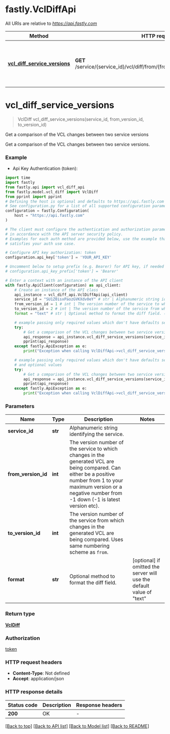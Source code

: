 # fastly.VclDiffApi

All URIs are relative to *https://api.fastly.com*

Method | HTTP request | Description
------------- | ------------- | -------------
[**vcl_diff_service_versions**](VclDiffApi.md#vcl_diff_service_versions) | **GET** /service/{service_id}/vcl/diff/from/{from_version_id}/to/{to_version_id} | Get a comparison of the VCL changes between two service versions


# **vcl_diff_service_versions**
> VclDiff vcl_diff_service_versions(service_id, from_version_id, to_version_id)

Get a comparison of the VCL changes between two service versions

Get a comparison of the VCL changes between two service versions.

### Example

* Api Key Authentication (token):

```python
import time
import fastly
from fastly.api import vcl_diff_api
from fastly.model.vcl_diff import VclDiff
from pprint import pprint
# Defining the host is optional and defaults to https://api.fastly.com
# See configuration.py for a list of all supported configuration parameters.
configuration = fastly.Configuration(
    host = "https://api.fastly.com"
)

# The client must configure the authentication and authorization parameters
# in accordance with the API server security policy.
# Examples for each auth method are provided below, use the example that
# satisfies your auth use case.

# Configure API key authorization: token
configuration.api_key['token'] = 'YOUR_API_KEY'

# Uncomment below to setup prefix (e.g. Bearer) for API key, if needed
# configuration.api_key_prefix['token'] = 'Bearer'

# Enter a context with an instance of the API client
with fastly.ApiClient(configuration) as api_client:
    # Create an instance of the API class
    api_instance = vcl_diff_api.VclDiffApi(api_client)
    service_id = "SU1Z0isxPaozGVKXdv0eY" # str | Alphanumeric string identifying the service.
    from_version_id = 1 # int | The version number of the service to which changes in the generated VCL are being compared. Can either be a positive number from 1 to your maximum version or a negative number from -1 down (-1 is latest version etc).
    to_version_id = 2 # int | The version number of the service from which changes in the generated VCL are being compared. Uses same numbering scheme as `from`.
    format = "text" # str | Optional method to format the diff field. (optional) if omitted the server will use the default value of "text"

    # example passing only required values which don't have defaults set
    try:
        # Get a comparison of the VCL changes between two service versions
        api_response = api_instance.vcl_diff_service_versions(service_id, from_version_id, to_version_id)
        pprint(api_response)
    except fastly.ApiException as e:
        print("Exception when calling VclDiffApi->vcl_diff_service_versions: %s\n" % e)

    # example passing only required values which don't have defaults set
    # and optional values
    try:
        # Get a comparison of the VCL changes between two service versions
        api_response = api_instance.vcl_diff_service_versions(service_id, from_version_id, to_version_id, format=format)
        pprint(api_response)
    except fastly.ApiException as e:
        print("Exception when calling VclDiffApi->vcl_diff_service_versions: %s\n" % e)
```


### Parameters

Name | Type | Description  | Notes
------------- | ------------- | ------------- | -------------
 **service_id** | **str**| Alphanumeric string identifying the service. |
 **from_version_id** | **int**| The version number of the service to which changes in the generated VCL are being compared. Can either be a positive number from 1 to your maximum version or a negative number from -1 down (-1 is latest version etc). |
 **to_version_id** | **int**| The version number of the service from which changes in the generated VCL are being compared. Uses same numbering scheme as `from`. |
 **format** | **str**| Optional method to format the diff field. | [optional] if omitted the server will use the default value of "text"

### Return type

[**VclDiff**](VclDiff.md)

### Authorization

[token](../README.md#token)

### HTTP request headers

 - **Content-Type**: Not defined
 - **Accept**: application/json


### HTTP response details

| Status code | Description | Response headers |
|-------------|-------------|------------------|
**200** | OK |  -  |

[[Back to top]](#) [[Back to API list]](../README.md#documentation-for-api-endpoints) [[Back to Model list]](../README.md#documentation-for-models) [[Back to README]](../README.md)

